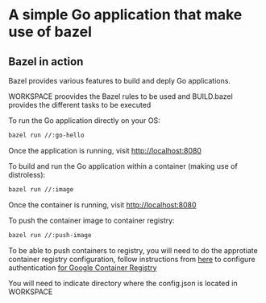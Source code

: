 # A simple Go application that make use of bazel

## Bazel in action

Bazel provides various features to build and deply Go applications.

WORKSPACE proovides the Bazel rules to be used and BUILD.bazel provides the different tasks to be executed

To run the Go application directly on your OS:

```bash
bazel run //:go-hello
```
Once the application is running, visit [http://localhost:8080](http://localhost:8080)

To build and run the Go application within a container (making use of distroless):

```bash
bazel run //:image
```
Once the container is running, visit [http://localhost:8080](http://localhost:8080)

To push the container image to container registry:

```bash
bazel run //:push-image
```

To be able to push containers to registry, you will need to do the approtiate container registry configuration, follow instructions from [here](https://cloud.google.com/container-registry/docs/advanced-authentication#gcloud-helper) to configure authentication [for Google Container Registry](https://cloud.google.com/container-registry/docs)

You will need to indicate directory where the config.json is located in WORKSPACE
